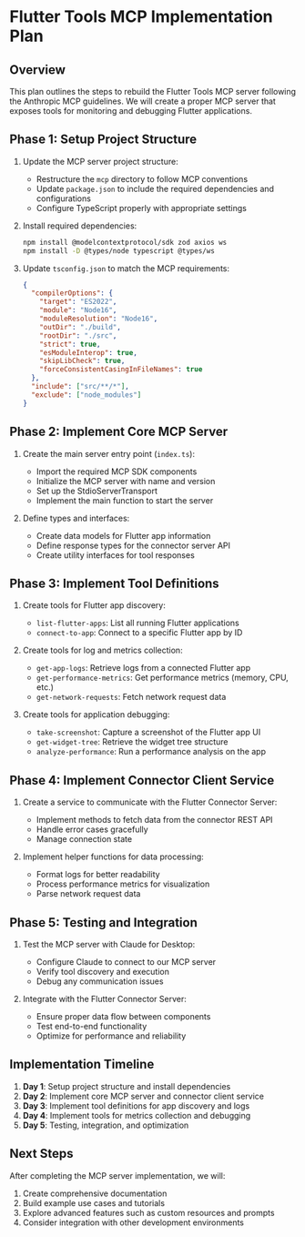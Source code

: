 # Flutter Tools MCP Implementation Plan

## Overview

This plan outlines the steps to rebuild the Flutter Tools MCP server following the Anthropic MCP guidelines. We will create a proper MCP server that exposes tools for monitoring and debugging Flutter applications.

## Phase 1: Setup Project Structure

1. Update the MCP server project structure:
   - Restructure the `mcp` directory to follow MCP conventions
   - Update `package.json` to include the required dependencies and configurations
   - Configure TypeScript properly with appropriate settings

2. Install required dependencies:
   ```bash
   npm install @modelcontextprotocol/sdk zod axios ws
   npm install -D @types/node typescript @types/ws
   ```

3. Update `tsconfig.json` to match the MCP requirements:
   ```json
   {
     "compilerOptions": {
       "target": "ES2022",
       "module": "Node16",
       "moduleResolution": "Node16",
       "outDir": "./build",
       "rootDir": "./src",
       "strict": true,
       "esModuleInterop": true,
       "skipLibCheck": true,
       "forceConsistentCasingInFileNames": true
     },
     "include": ["src/**/*"],
     "exclude": ["node_modules"]
   }
   ```

## Phase 2: Implement Core MCP Server

1. Create the main server entry point (`index.ts`):
   - Import the required MCP SDK components
   - Initialize the MCP server with name and version
   - Set up the StdioServerTransport
   - Implement the main function to start the server

2. Define types and interfaces:
   - Create data models for Flutter app information
   - Define response types for the connector server API
   - Create utility interfaces for tool responses

## Phase 3: Implement Tool Definitions

1. Create tools for Flutter app discovery:
   - `list-flutter-apps`: List all running Flutter applications
   - `connect-to-app`: Connect to a specific Flutter app by ID

2. Create tools for log and metrics collection:
   - `get-app-logs`: Retrieve logs from a connected Flutter app
   - `get-performance-metrics`: Get performance metrics (memory, CPU, etc.)
   - `get-network-requests`: Fetch network request data

3. Create tools for application debugging:
   - `take-screenshot`: Capture a screenshot of the Flutter app UI
   - `get-widget-tree`: Retrieve the widget tree structure
   - `analyze-performance`: Run a performance analysis on the app

## Phase 4: Implement Connector Client Service

1. Create a service to communicate with the Flutter Connector Server:
   - Implement methods to fetch data from the connector REST API
   - Handle error cases gracefully
   - Manage connection state

2. Implement helper functions for data processing:
   - Format logs for better readability
   - Process performance metrics for visualization
   - Parse network request data

## Phase 5: Testing and Integration

1. Test the MCP server with Claude for Desktop:
   - Configure Claude to connect to our MCP server
   - Verify tool discovery and execution
   - Debug any communication issues

2. Integrate with the Flutter Connector Server:
   - Ensure proper data flow between components
   - Test end-to-end functionality
   - Optimize for performance and reliability

## Implementation Timeline

1. **Day 1**: Setup project structure and install dependencies
2. **Day 2**: Implement core MCP server and connector client service
3. **Day 3**: Implement tool definitions for app discovery and logs
4. **Day 4**: Implement tools for metrics collection and debugging
5. **Day 5**: Testing, integration, and optimization

## Next Steps

After completing the MCP server implementation, we will:

1. Create comprehensive documentation
2. Build example use cases and tutorials
3. Explore advanced features such as custom resources and prompts
4. Consider integration with other development environments 